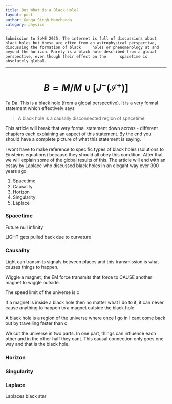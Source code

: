 ```yaml
---
title: But What is a Black Hole?
layout: post
author: Ganga Singh Manchanda
category: physics
---
```


`Submission to SoME 2025.
The internet is full of discussions about black holes but these are often from an astrophysical perspective, discussing the formation of black     holes or phenomenology at and beyond the horizon. Rarely is a black hole described from a global perspective, even though their effect on the      spacetime is absolutely global.`

---

# $$B=M/M\cup[J^-(\mathcal{I}^+)]$$

Ta Da. This is a black hole (from a global perspective). It is a very formal statement which effectively says
> A black hole is a causally disconnected region of spacetime

This article will break that very formal statement down across - different chapters each explaining an aspect of this statement. By the end you should have a complete picture of what this statement is saying.

I wont have to make reference to specific types of black holes (solutions to Einsteins equations) because they should all obey this condition. After that we will explain some of the global results of this. The article will end with an essay by Laplace who discussed black holes in an elegant way over 300 years ago

1. Spacetime
2. Causality
4. Horizon
5. Singularity
6. Laplace

### Spacetime

Future null infinity


LIGHT gets pulled back due to curvature

### Causality

Light can transmits signals between places and this transmission is what causes things to happen.

Wiggle a magnet, the EM force transmits that force to CAUSE another magnet to wiggle outside.

The speed limit of the universe is c

If a magnet is inside a black hole then no matter what I do to it, it can never cause anything to happen to a magnet outside the black hole

A black hole is a region of the universe where once I go in I cant come back out by travelling faster than c

We cut the universe in two parts. In one part, things can influence each other and in the other half they cant. This causal connection only goes one way and that is the black hole. 

### Horizon


### Singularity



### Laplace

Laplaces black star
